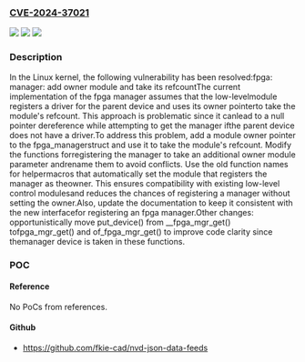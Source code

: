 ### [CVE-2024-37021](https://cve.mitre.org/cgi-bin/cvename.cgi?name=CVE-2024-37021)
![](https://img.shields.io/static/v1?label=Product&message=Linux&color=blue)
![](https://img.shields.io/static/v1?label=Version&message=654ba4cc0f3e%3C%20304f8032d601%20&color=brighgreen)
![](https://img.shields.io/static/v1?label=Vulnerability&message=n%2Fa&color=brighgreen)

### Description

In the Linux kernel, the following vulnerability has been resolved:fpga: manager: add owner module and take its refcountThe current implementation of the fpga manager assumes that the low-levelmodule registers a driver for the parent device and uses its owner pointerto take the module's refcount. This approach is problematic since it canlead to a null pointer dereference while attempting to get the manager ifthe parent device does not have a driver.To address this problem, add a module owner pointer to the fpga_managerstruct and use it to take the module's refcount. Modify the functions forregistering the manager to take an additional owner module parameter andrename them to avoid conflicts. Use the old function names for helpermacros that automatically set the module that registers the manager as theowner. This ensures compatibility with existing low-level control modulesand reduces the chances of registering a manager without setting the owner.Also, update the documentation to keep it consistent with the new interfacefor registering an fpga manager.Other changes: opportunistically move put_device() from __fpga_mgr_get() tofpga_mgr_get() and of_fpga_mgr_get() to improve code clarity since themanager device is taken in these functions.

### POC

#### Reference
No PoCs from references.

#### Github
- https://github.com/fkie-cad/nvd-json-data-feeds

